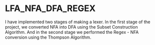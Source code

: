 # LFA_NFA_DFA_REGEX

I have implemented two stages of making a lexer.
In the first stage of the project, we converted NFA into DFA using the Subset Construction Algorithm. And in the second stage we performed the Regex - NFA conversion using the Thompson Algorithm.
